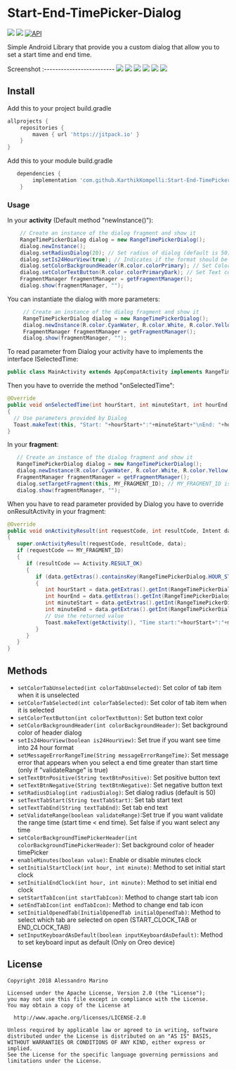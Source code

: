 # Start-End-TimePicker-Dialog
[![](https://jitpack.io/v/KarthikKompelli/Start-End-TimePicker-Dialog.svg)](https://jitpack.io/#KarthikKompelli/Start-End-TimePicker-Dialog)
[![](https://img.shields.io/badge/license-Apache%20License%202.0-blue.svg)](https://www.apache.org/licenses/LICENSE-2.0.html)
<a target="_blank" href="https://developer.android.com/reference/android/os/Build.VERSION_CODES.html#ICE_CREAM_SANDWICH"><img src="https://img.shields.io/badge/API-14%2B-blue.svg?style=flat" alt="API" /></a>

Simple Android Library that provide you a custom dialog that allow you to set a start time and end time.

Screenshot
:-------------------------
![](https://i.imgur.com/TbBcjS5.jpg?1) ![](https://i.imgur.com/c2J691x.jpg?1)
![](https://i.imgur.com/R9PtA0x.jpg?1) ![](https://i.imgur.com/8a4R16O.jpg?1)
![](https://i.imgur.com/Sh8BHNB.jpg?1) ![](https://i.imgur.com/6MRme3P.jpg?1)

## Install
Add this to your project build.gradle
``` gradle
allprojects {
    repositories {
        maven { url 'https://jitpack.io' }
    }
}
```
Add this to your module build.gradle

```gradle
   dependencies {
        implementation 'com.github.KarthikKompelli:Start-End-TimePicker-Dialog:v1.0'
    }

```
### Usage
In your <b>activity</b> (Default method "newInstance()"):
```java
    // Create an instance of the dialog fragment and show it
    RangeTimePickerDialog dialog = new RangeTimePickerDialog();
    dialog.newInstance();
    dialog.setRadiusDialog(20); // Set radius of dialog (default is 50)
    dialog.setIs24HourView(true); // Indicates if the format should be 24 hours
    dialog.setColorBackgroundHeader(R.color.colorPrimary); // Set Color of Background header dialog
    dialog.setColorTextButton(R.color.colorPrimaryDark); // Set Text color of button
    FragmentManager fragmentManager = getFragmentManager();
    dialog.show(fragmentManager, "");
```
You can instantiate the dialog with more parameters:
```java
     // Create an instance of the dialog fragment and show it
     RangeTimePickerDialog dialog = new RangeTimePickerDialog();
     dialog.newInstance(R.color.CyanWater, R.color.White, R.color.Yellow, R.color.colorPrimary, true);
     FragmentManager fragmentManager = getFragmentManager();
     dialog.show(fragmentManager, "");
```
To read parameter from Dialog your activity have to implements the interface ISelectedTime:
```java
public class MainActivity extends AppCompatActivity implements RangeTimePickerDialog.ISelectedTime
```
Then you have to override the method "onSelectedTime":
```java
@Override
public void onSelectedTime(int hourStart, int minuteStart, int hourEnd, int minuteEnd)
{
  // Use parameters provided by Dialog
  Toast.makeText(this, "Start: "+hourStart+":"+minuteStart+"\nEnd: "+hourEnd+":"+minuteEnd, Toast.LENGTH_SHORT).show();
}
```
In your <b>fragment</b>:
```java
   // Create an instance of the dialog fragment and show it
   RangeTimePickerDialog dialog = new RangeTimePickerDialog();
   dialog.newInstance(R.color.CyanWater, R.color.White, R.color.Yellow, R.color.colorPrimary, true);
   FragmentManager fragmentManager = getFragmentManager();
   dialog.setTargetFragment(this, MY_FRAGMENT_ID); // MY_FRAGMENT_ID is a personal identifier that allow you to get parameter from dialog into onActivityResult
   dialog.show(fragmentManager, "");
```
When you have to read parameter provided by Dialog you have to override onResultActivity in your fragment:
```java
@Override
public void onActivityResult(int requestCode, int resultCode, Intent data)
{
   super.onActivityResult(requestCode, resultCode, data);
   if (requestCode == MY_FRAGMENT_ID)
   {
      if (resultCode == Activity.RESULT_OK)
      {
         if (data.getExtras().containsKey(RangeTimePickerDialog.HOUR_START))
         {
            int hourStart = data.getExtras().getInt(RangeTimePickerDialog.HOUR_START);
            int hourEnd = data.getExtras().getInt(RangeTimePickerDialog.HOUR_END);
            int minuteStart = data.getExtras().getInt(RangeTimePickerDialog.MINUTE_START);
            int minuteEnd = data.getExtras().getInt(RangeTimePickerDialog.MINUTE_END);
            // Use the returned value
            Toast.makeText(getActivity(), "Time start:"+hourStart+":"+minuteStart+"\nUntil: "+hourEnd+":"+minuteEnd, Toast.LENGTH_SHORT).show();
         }
      }
   }
}
```
## Methods
 * `setColorTabUnselected(int colorTabUnselected)`: Set color of tab item when it is unselected
 * `setColorTabSelected(int colorTabSelected)`: Set color of tab item when it is selected
 * `setColorTextButton(int colorTextButton)`: Set button text color
 * `setColorBackgroundHeader(int colorBackgroundHeader)`: Set background color of header dialog
 * `setIs24HourView(boolean is24HourView)`: Set true if you want see time into 24 hour format
 * `setMessageErrorRangeTime(String messageErrorRangeTime)`: Set message error that appears when you select a end time greater than start time (only if "validateRange" is true)
 * `setTextBtnPositive(String textBtnPositive)`: Set positive button text
 * `setTextBtnNegative(String textBtnNegative)`: Set negative button text
 * `setRadiusDialog(int radiusDialog)`: Set dialog radius (default is 50)
 * `setTextTabStart(String textTabStart)`: Set tab start text
 * `setTextTabEnd(String textTabEnd)`: Set tab end text
 * `setValidateRange(boolean validateRange)`:Set true if you want validate the range time (start time < end time). Set false if you want select any time
  * `setColorBackgroundTimePickerHeader(int colorBackgroundTimePickerHeader)`: Set background color of header timePicker
  * `enableMinutes(boolean value)`: Enable or disable minutes clock
  * `setInitialStartClock(int hour, int minute)`: Method to set initial start clock
  * `setInitialEndClock(int hour, int minute)`: Method to set initial end clock
  * `setStartTabIcon(int startTabIcon)`: Method to change start tab icon
  * `setEndTabIcon(int endTabIcon)`: Method to change end tab icon
  * `setInitialOpenedTab(InitialOpenedTab initialOpenedTab)`: Method to select which tab are selected on open (START_CLOCK_TAB or END_CLOCK_TAB)
  * `setInputKeyboardAsDefault(boolean inputKeyboardAsDefault)`: Method to set keyboard input as default (Only on Oreo device)
 
## License
```
Copyright 2018 Alessandro Marino

Licensed under the Apache License, Version 2.0 (the "License");
you may not use this file except in compliance with the License.
You may obtain a copy of the License at

  http://www.apache.org/licenses/LICENSE-2.0

Unless required by applicable law or agreed to in writing, software
distributed under the License is distributed on an "AS IS" BASIS,
WITHOUT WARRANTIES OR CONDITIONS OF ANY KIND, either express or implied.
See the License for the specific language governing permissions and
limitations under the License.
```
